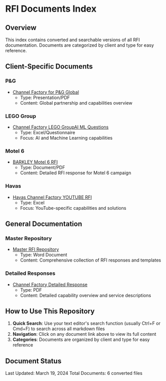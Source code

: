 # RFI Documents Index

## Overview
This index contains converted and searchable versions of all RFI documentation. Documents are categorized by client and type for easy reference.

## Client-Specific Documents

### P&G
- [Channel Factory for P&G Global](./Channel_Factory_for_P_G_Global.pptx_cleaned.md)
  - Type: Presentation/PDF
  - Content: Global partnership and capabilities overview

### LEGO Group
- [Channel Factory LEGO GroupAI ML Questions](./Channel_Factory_LEGO_GroupAI_ML_Questions__1__cleaned.md)
  - Type: Excel/Questionnaire
  - Focus: AI and Machine Learning capabilities

### Motel 6
- [BARKLEY Motel 6 RFI](./BARKLEY___Motel_6___RFI.docx_cleaned.md)
  - Type: Document/PDF
  - Content: Detailed RFI response for Motel 6 campaign

### Havas
- [Havas Channel Factory YOUTUBE RFI](./Havas_Channel_Factory_YOUTUBE_RFI__1__cleaned.md)
  - Type: Excel
  - Focus: YouTube-specific capabilities and solutions

## General Documentation

### Master Repository
- [Master RFI Repository](./Master_RFI_Repository_cleaned.md)
  - Type: Word Document
  - Content: Comprehensive collection of RFI responses and templates

### Detailed Responses
- [Channel Factory Detailed Response](./Channel_Factory_Detailed_Response_cleaned.md)
  - Type: PDF
  - Content: Detailed capability overview and service descriptions

## How to Use This Repository

1. **Quick Search**: Use your text editor's search function (usually Ctrl+F or Cmd+F) to search across all markdown files
2. **Navigation**: Click on any document link above to view its full content
3. **Categories**: Documents are organized by client and type for easy reference

## Document Status
Last Updated: March 19, 2024
Total Documents: 6 converted files 
